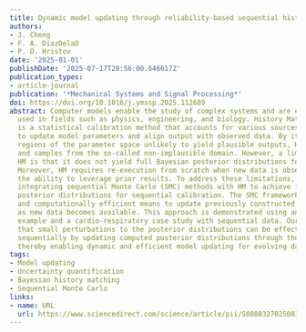 ```yaml
---
title: Dynamic model updating through reliability-based sequential history matching
authors:
- J. Cheng
- F. A. DiazDelaO
- P. O. Hristov
date: '2025-01-01'
publishDate: '2025-07-17T20:56:00.646617Z'
publication_types:
- article-journal
publication: '*Mechanical Systems and Signal Processing*'
doi: https://doi.org/10.1016/j.ymssp.2025.112689
abstract: Computer models enable the study of complex systems and are extensively
  used in fields such as physics, engineering, and biology. History Matching (HM)
  is a statistical calibration method that accounts for various sources of uncertainty
  to update model parameters and align output with observed data. By iteratively excluding
  regions of the parameter space unlikely to yield plausible outputs, HM identifies
  and samples from the so-called non-implausible domain. However, a limitation of
  HM is that it does not yield full Bayesian posterior distributions for model parameters.
  Moreover, HM requires re-execution from scratch when new data is observed, lacking
  the ability to leverage prior results. To address these limitations, we propose
  integrating sequential Monte Carlo (SMC) methods with HM to achieve full Bayesian
  posterior distributions for sequential calibration. The SMC framework offers a flexible
  and computationally efficient means to update previously constructed distributions
  as new data becomes available. This approach is demonstrated using an engineering
  example and a cardio-respiratory case study with sequential data. Our results show
  that small perturbations to the posterior distributions can be effectively learned
  sequentially by updating computed posterior distributions through the SMC framework,
  thereby enabling dynamic and efficient model updating for evolving data streams.
tags:
- Model updating
- Uncertainty quantification
- Bayesian history matching
- Sequential Monte Carlo
links:
- name: URL
  url: https://www.sciencedirect.com/science/article/pii/S0888327025003905
---
```

